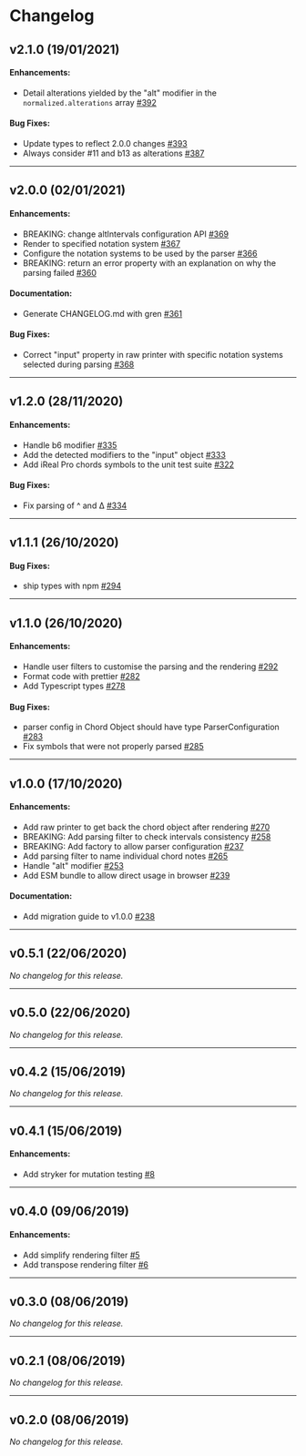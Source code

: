 # Changelog

## v2.1.0 (19/01/2021)

#### Enhancements:

- Detail alterations yielded by the "alt" modifier in the `normalized.alterations` array [#392](https://github.com/no-chris/chord-symbol/pull/392)

#### Bug Fixes:

- Update types to reflect 2.0.0 changes [#393](https://github.com/no-chris/chord-symbol/pull/393)
- Always consider #11 and b13 as alterations [#387](https://github.com/no-chris/chord-symbol/pull/387)

---

## v2.0.0 (02/01/2021)

#### Enhancements:

- BREAKING: change altIntervals configuration API [#369](https://github.com/no-chris/chord-symbol/pull/369)
- Render to specified notation system [#367](https://github.com/no-chris/chord-symbol/pull/367)
- Configure the notation systems to be used by the parser [#366](https://github.com/no-chris/chord-symbol/pull/366)
- BREAKING: return an error property with an explanation on why the parsing failed [#360](https://github.com/no-chris/chord-symbol/pull/360)

#### Documentation:

- Generate CHANGELOG.md with gren [#361](https://github.com/no-chris/chord-symbol/pull/361)

#### Bug Fixes:

- Correct "input" property in raw printer with specific notation systems selected during parsing [#368](https://github.com/no-chris/chord-symbol/pull/368)

---

## v1.2.0 (28/11/2020)

#### Enhancements:

- Handle b6 modifier [#335](https://github.com/no-chris/chord-symbol/pull/335)
- Add the detected modifiers to the "input" object [#333](https://github.com/no-chris/chord-symbol/pull/333)
- Add iReal Pro chords symbols to the unit test suite [#322](https://github.com/no-chris/chord-symbol/pull/322)

#### Bug Fixes:

- Fix parsing of ^ and Δ [#334](https://github.com/no-chris/chord-symbol/pull/334)

---

## v1.1.1 (26/10/2020)

#### Bug Fixes:

- ship types with npm [#294](https://github.com/no-chris/chord-symbol/pull/294)

---

## v1.1.0 (26/10/2020)

#### Enhancements:

- Handle user filters to customise the parsing and the rendering [#292](https://github.com/no-chris/chord-symbol/pull/292)
- Format code with prettier [#282](https://github.com/no-chris/chord-symbol/pull/282)
- Add Typescript types [#278](https://github.com/no-chris/chord-symbol/pull/278)

#### Bug Fixes:

- parser config in Chord Object should have type ParserConfiguration [#283](https://github.com/no-chris/chord-symbol/pull/283)
- Fix symbols that were not properly parsed [#285](https://github.com/no-chris/chord-symbol/pull/285)

---

## v1.0.0 (17/10/2020)

#### Enhancements:

- Add raw printer to get back the chord object after rendering [#270](https://github.com/no-chris/chord-symbol/pull/270)
- BREAKING: Add parsing filter to check intervals consistency [#258](https://github.com/no-chris/chord-symbol/pull/258)
- BREAKING: Add factory to allow parser configuration [#237](https://github.com/no-chris/chord-symbol/pull/237)
- Add parsing filter to name individual chord notes [#265](https://github.com/no-chris/chord-symbol/pull/265)
- Handle "alt" modifier [#253](https://github.com/no-chris/chord-symbol/pull/253)
- Add ESM bundle to allow direct usage in browser [#239](https://github.com/no-chris/chord-symbol/pull/239)

#### Documentation:

- Add migration guide to v1.0.0 [#238](https://github.com/no-chris/chord-symbol/pull/238)

---

## v0.5.1 (22/06/2020)
*No changelog for this release.*

---

## v0.5.0 (22/06/2020)
*No changelog for this release.*

---

## v0.4.2 (15/06/2019)
*No changelog for this release.*

---

## v0.4.1 (15/06/2019)

#### Enhancements:

- Add stryker for mutation testing [#8](https://github.com/no-chris/chord-symbol/pull/8)

---

## v0.4.0 (09/06/2019)

#### Enhancements:

- Add simplify rendering filter [#5](https://github.com/no-chris/chord-symbol/pull/5)
- Add transpose rendering filter [#6](https://github.com/no-chris/chord-symbol/pull/6)

---

## v0.3.0 (08/06/2019)
*No changelog for this release.*

---

## v0.2.1 (08/06/2019)
*No changelog for this release.*

---

## v0.2.0 (08/06/2019)
*No changelog for this release.*
